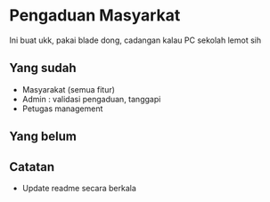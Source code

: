 # Pengaduan Masyarkat
Ini buat ukk, pakai blade dong, cadangan kalau PC sekolah lemot sih

## Yang sudah
 - Masyarakat (semua fitur) 
 - Admin : validasi pengaduan, tanggapi
 - Petugas management

## Yang belum
 

## Catatan 
 - Update readme secara berkala
